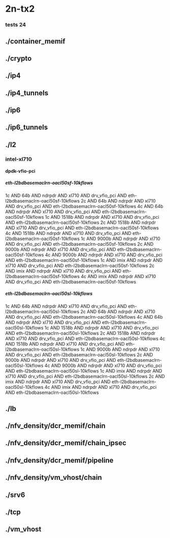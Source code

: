 # 2n-tx2
### tests 24
## ./container_memif
## ./crypto
## ./ip4
## ./ip4_tunnels
## ./ip6
## ./ip6_tunnels
## ./l2
### intel-xl710
#### dpdk-vfio-pci
##### eth-l2bdbasemaclrn-oacl50sf-10kflows
1c AND 64b AND ndrpdr AND xl710 AND drv_vfio_pci AND eth-l2bdbasemaclrn-oacl50sf-10kflows
2c AND 64b AND ndrpdr AND xl710 AND drv_vfio_pci AND eth-l2bdbasemaclrn-oacl50sf-10kflows
4c AND 64b AND ndrpdr AND xl710 AND drv_vfio_pci AND eth-l2bdbasemaclrn-oacl50sf-10kflows
1c AND 1518b AND ndrpdr AND xl710 AND drv_vfio_pci AND eth-l2bdbasemaclrn-oacl50sf-10kflows
2c AND 1518b AND ndrpdr AND xl710 AND drv_vfio_pci AND eth-l2bdbasemaclrn-oacl50sf-10kflows
4c AND 1518b AND ndrpdr AND xl710 AND drv_vfio_pci AND eth-l2bdbasemaclrn-oacl50sf-10kflows
1c AND 9000b AND ndrpdr AND xl710 AND drv_vfio_pci AND eth-l2bdbasemaclrn-oacl50sf-10kflows
2c AND 9000b AND ndrpdr AND xl710 AND drv_vfio_pci AND eth-l2bdbasemaclrn-oacl50sf-10kflows
4c AND 9000b AND ndrpdr AND xl710 AND drv_vfio_pci AND eth-l2bdbasemaclrn-oacl50sf-10kflows
1c AND imix AND ndrpdr AND xl710 AND drv_vfio_pci AND eth-l2bdbasemaclrn-oacl50sf-10kflows
2c AND imix AND ndrpdr AND xl710 AND drv_vfio_pci AND eth-l2bdbasemaclrn-oacl50sf-10kflows
4c AND imix AND ndrpdr AND xl710 AND drv_vfio_pci AND eth-l2bdbasemaclrn-oacl50sf-10kflows
##### eth-l2bdbasemaclrn-oacl50sl-10kflows
1c AND 64b AND ndrpdr AND xl710 AND drv_vfio_pci AND eth-l2bdbasemaclrn-oacl50sl-10kflows
2c AND 64b AND ndrpdr AND xl710 AND drv_vfio_pci AND eth-l2bdbasemaclrn-oacl50sl-10kflows
4c AND 64b AND ndrpdr AND xl710 AND drv_vfio_pci AND eth-l2bdbasemaclrn-oacl50sl-10kflows
1c AND 1518b AND ndrpdr AND xl710 AND drv_vfio_pci AND eth-l2bdbasemaclrn-oacl50sl-10kflows
2c AND 1518b AND ndrpdr AND xl710 AND drv_vfio_pci AND eth-l2bdbasemaclrn-oacl50sl-10kflows
4c AND 1518b AND ndrpdr AND xl710 AND drv_vfio_pci AND eth-l2bdbasemaclrn-oacl50sl-10kflows
1c AND 9000b AND ndrpdr AND xl710 AND drv_vfio_pci AND eth-l2bdbasemaclrn-oacl50sl-10kflows
2c AND 9000b AND ndrpdr AND xl710 AND drv_vfio_pci AND eth-l2bdbasemaclrn-oacl50sl-10kflows
4c AND 9000b AND ndrpdr AND xl710 AND drv_vfio_pci AND eth-l2bdbasemaclrn-oacl50sl-10kflows
1c AND imix AND ndrpdr AND xl710 AND drv_vfio_pci AND eth-l2bdbasemaclrn-oacl50sl-10kflows
2c AND imix AND ndrpdr AND xl710 AND drv_vfio_pci AND eth-l2bdbasemaclrn-oacl50sl-10kflows
4c AND imix AND ndrpdr AND xl710 AND drv_vfio_pci AND eth-l2bdbasemaclrn-oacl50sl-10kflows
## ./lb
## ./nfv_density/dcr_memif/chain
## ./nfv_density/dcr_memif/chain_ipsec
## ./nfv_density/dcr_memif/pipeline
## ./nfv_density/vm_vhost/chain
## ./srv6
## ./tcp
## ./vm_vhost
